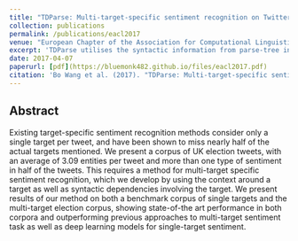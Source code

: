 ```yaml
---
title: "TDParse: Multi-target-specific sentiment recognition on Twitter"
collection: publications
permalink: /publications/eacl2017
venue: "European Chapter of the Association for Computational Linguistics (EACL)"
excerpt: 'TDParse utilises the syntactic information from parse-tree in conjunction with the left-right context of the target and achieves the state-of-the-art performance on both the benchmarking single-target corpus and new multi-target election data.'
date: 2017-04-07
paperurl: [pdf](https://bluemonk482.github.io/files/eacl2017.pdf)
citation: 'Bo Wang et al. (2017). "TDParse: Multi-target-specific sentiment recognition on Twitter" <i>The 15th Conference of the European Chapter of the Association for Computational Linguistics (EACL)</i>, 2017'
---
```


## Abstract
Existing target-specific sentiment recognition methods consider only a single target per tweet, and have been shown to miss nearly half of the actual targets mentioned. We present a corpus of UK election tweets, with an average of 3.09 entities per tweet and more than one type of sentiment in half of the tweets. This requires a method for multi-target specific sentiment recognition, which we develop by using the context around a target as well as syntactic dependencies involving the target. We present results of our method on both a benchmark corpus of single targets and the multi-target election corpus, showing state-of-the art performance in both corpora and outperforming previous approaches to multi-target sentiment task as well as deep learning models for single-target sentiment.
